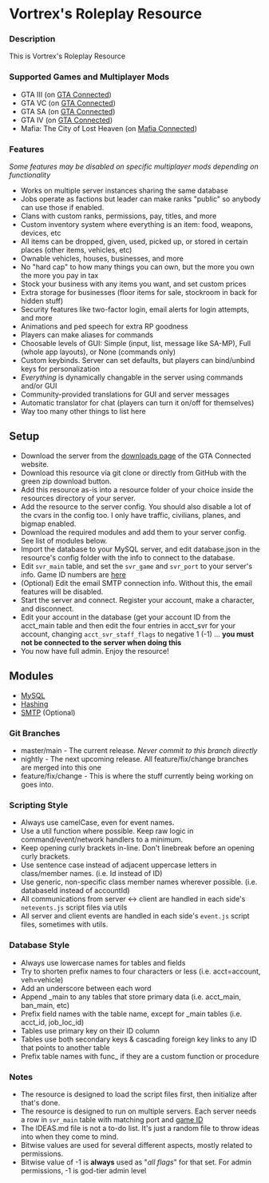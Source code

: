 # Vortrex's Roleplay Resource

### Description
This is Vortrex's Roleplay Resource

### Supported Games and Multiplayer Mods
* GTA III (on [GTA Connected](https://gtaconnected.com/))
* GTA VC (on [GTA Connected](https://gtaconnected.com/))
* GTA SA (on [GTA Connected](https://gtaconnected.com/))
* GTA IV (on [GTA Connected](https://gtaconnected.com/))
* Mafia: The City of Lost Heaven (on [Mafia Connected](https://mafiaconnected.com/))

### Features
*Some features may be disabled on specific multiplayer mods depending on functionality*
* Works on multiple server instances sharing the same database
* Jobs operate as factions but leader can make ranks "public" so anybody can use those if enabled.
* Clans with custom ranks, permissions, pay, titles, and more
* Custom inventory system where everything is an item: food, weapons, devices, etc
* All items can be dropped, given, used, picked up, or stored in certain places (other items, vehicles, etc)
* Ownable vehicles, houses, businesses, and more
* No "hard cap" to how many things you can own, but the more you own the more you pay in tax
* Stock your business with any items you want, and set custom prices
* Extra storage for businesses (floor items for sale, stockroom in back for hidden stuff)
* Security features like two-factor login, email alerts for login attempts, and more
* Animations and ped speech for extra RP goodness
* Players can make aliases for commands
* Choosable levels of GUI: Simple (input, list, message like SA-MP), Full (whole app layouts), or None (commands only)
* Custom keybinds. Server can set defaults, but players can bind/unbind keys for personalization
* *Everything* is dynamically changable in the server using commands and/or GUI
* Community-provided translations for GUI and server messages
* Automatic translator for chat (players can turn it on/off for themselves)
* Way too many other things to list here

## Setup
* Download the server from the [downloads page](https://gtaconnected.com/downloads) of the GTA Connected website.
* Download this resource via git clone or directly from GitHub with the green zip download button.
* Add this resource as-is into a resource folder of your choice inside the resources directory of your server.
* Add the resource to the server config. You should also disable a lot of the cvars in the config too. I only have traffic, civilians, planes, and bigmap enabled.
* Download the required modules and add them to your server config. See list of modules below.
* Import the database to your MySQL server, and edit database.json in the resource's config folder with the info to connect to the database.
* Edit `svr_main` table, and set the `svr_game` and `svr_port` to your server's info. Game ID numbers are [here](https://wiki.gtaconnected.com/GameIdentifiers)
* (Optional) Edit the email SMTP connection info. Without this, the email features will be disabled.
* Start the server and connect. Register your account, make a character, and disconnect.
* Edit your account in the database (get your account ID from the acct_main table and then edit the four entries in acct_svr for your account, changing `acct_svr_staff_flags` to negative 1 (-1) ... **you must not be connected to the server when doing this**
* You now have full admin. Enjoy the resource!

## Modules
* [MySQL](https://github.com/VortrexFTW/mod_mysql)
* [Hashing](https://github.com/VortrexFTW/mod_hashing)
* [SMTP](https://github.com/VortrexFTW/mod_smtp) (Optional)

### Git Branches
* master/main - The current release. *Never commit to this branch directly*
* nightly - The next upcoming release. All feature/fix/change branches are merged into this one
* feature/fix/change - This is where the stuff currently being working on goes into.

### Scripting Style
* Always use camelCase, even for event names.
* Use a util function where possible. Keep raw logic in command/event/network handlers to a minimum.
* Keep opening curly brackets in-line. Don't linebreak before an opening curly brackets.
* Use sentence case instead of adjacent uppercase letters in class/member names. (i.e. Id instead of ID)
* Use generic, non-specific class member names wherever possible. (i.e. databaseId instead of accountId)
* All communications from server <-> client are handled in each side's `netevents.js` script files via utils
* All server and client events are handled in each side's `event.js` script files, sometimes with utils.

### Database Style
* Always use lowercase names for tables and fields
* Try to shorten prefix names to four characters or less (i.e. acct=account, veh=vehicle)
* Add an underscore between each word
* Append _main to any tables that store primary data (i.e. acct_main, ban_main, etc)
* Prefix field names with the table name, except for _main tables (i.e. acct_id, job_loc_id)
* Tables use primary key on their ID column
* Tables use both secondary keys & cascading foreign key links to any ID that points to another table
* Prefix table names with func_ if they are a custom function or procedure

### Notes
* The resource is designed to load the script files first, then initialize after that's done.
* The resource is designed to run on multiple servers. Each server needs a row in `svr_main` table with matching port and [game ID](https://wiki.gtaconnected.com/GameIdentifiers)
* The IDEAS.md file is not a to-do list. It's just a random file to throw ideas into when they come to mind.
* Bitwise values are used for several different aspects, mostly related to permissions. 
* Bitwise value of -1 is **always** used as "*all flags*" for that set. For admin permissions, -1 is god-tier admin level
